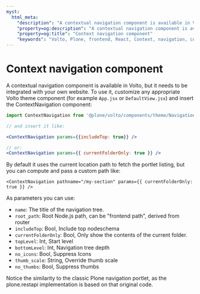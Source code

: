```yaml
---
myst:
  html_meta:
    "description": "A contextual navigation component is available in Volto for customization and integration into your project."
    "property=og:description": "A contextual navigation component is available in Volto for customization and integration into your project."
    "property=og:title": "Context navigation component"
    "keywords": "Volto, Plone, frontend, React, Context, navigation, component"
---
```


# Context navigation component

A contextual navigation component is available in Volto, but it needs to be
integrated with your own website. To use it, customize any appropriate Volto
theme component (for example `App.jsx` or `DefaultView.jsx`) and insert the
ContextNavigation component:

```jsx
import ContextNavigation from '@plone/volto/components/theme/Navigation/ContextNavigation'

// and insert it like:

<ContextNavigation params={{includeTop: true}} />

// or:
<ContextNavigation params={{ currentFolderOnly: true }} />
```

By default it uses the current location path to fetch the portlet listing, but
you can compute and pass a custom path like:

```
<ContextNavigation pathname="/my-section" params={{ currentFolderOnly: true }} />
```

As parameters you can use:

- `name`: The title of the navigation tree.
- `root_path`: Root Node.js path, can be "frontend path", derived from router
- `includeTop`: Bool, Include top nodeschema
- `currentFolderOnly`: Bool, Only show the contents of the current folder.
- `topLevel`: Int, Start level
- `bottomLevel`: Int, Navigation tree depth
- `no_icons`: Bool, Suppress Icons
- `thumb_scale`: String, Override thumb scale
- `no_thumbs`: Bool, Suppress thumbs

Notice the similarity to the classic Plone navigation portlet, as the
plone.restapi implementation is based on that original code.
